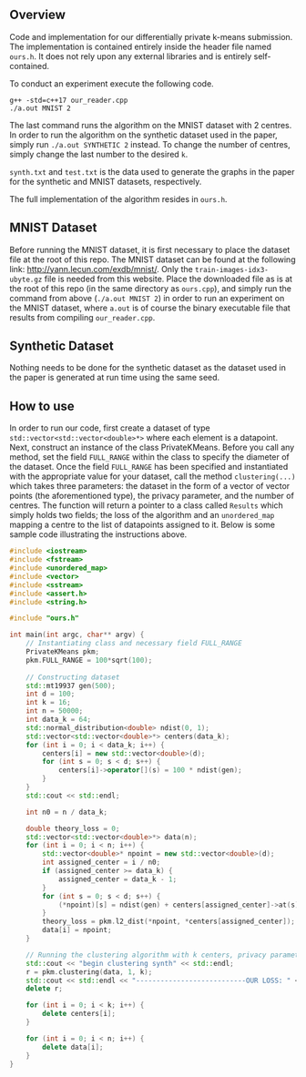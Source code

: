 ## Overview

Code and implementation for our differentially private k-means submission. The implementation is contained entirely inside the header file named `ours.h`. It does not rely upon any external libraries and is entirely self-contained.

To conduct an experiment execute the following code.
```
g++ -std=c++17 our_reader.cpp
./a.out MNIST 2
```

The last command runs the algorithm on the MNIST dataset with 2 centres. In order to run the algorithm on the synthetic dataset used in the paper, simply run `./a.out SYNTHETIC 2` instead. To change the number of centres, simply change the last number to the desired `k`. 

`synth.txt` and `test.txt` is the data used to generate the graphs in the paper for the synthetic and MNIST datasets, respectively.

The full implementation of the algorithm resides in `ours.h`.

## MNIST Dataset

Before running the MNIST dataset, it is first necessary to place the dataset file at the root of this repo. The MNIST dataset can be found at the following link: http://yann.lecun.com/exdb/mnist/. Only the `train-images-idx3-ubyte.gz` file is needed from this website. Place the downloaded file as is at the root of this repo (in the same directory as `ours.cpp`), and simply run the command from above (`./a.out MNIST 2`) in order to run an experiment on the MNIST dataset, where `a.out` is of course the binary executable file that results from compiling `our_reader.cpp`.

## Synthetic Dataset

Nothing needs to be done for the synthetic dataset as the dataset used in the paper is generated at run time using the same seed.

## How to use
In order to run our code, first create a dataset of type `std::vector<std::vector<double>*>` where each element is a datapoint. Next, construct an instance of the class PrivateKMeans. Before you call any method, set the field `FULL_RANGE` within the class to specify the diameter of the dataset. Once the field `FULL_RANGE` has been specified and instantiated with the appropriate value for your dataset, call the method `clustering(...)` which takes three parameters: the dataset in the form of a vector of vector points (the aforementioned type), the privacy parameter, and the number of centres. The function will return a pointer to a class called `Results` which simply holds two fields; the loss of the algorithm and an `unordered_map` mapping a centre to the list of datapoints assigned to it. Below is some sample code illustrating the instructions above.

```C++
#include <iostream>
#include <fstream>
#include <unordered_map>
#include <vector>
#include <sstream>
#include <assert.h>
#include <string.h>

#include "ours.h"

int main(int argc, char** argv) {
    // Instantiating class and necessary field FULL_RANGE
    PrivateKMeans pkm;
    pkm.FULL_RANGE = 100*sqrt(100);
    
    // Constructing dataset
    std::mt19937 gen(500);
    int d = 100;
    int k = 16;
    int n = 50000;
    int data_k = 64;
    std::normal_distribution<double> ndist(0, 1);
    std::vector<std::vector<double>*> centers(data_k);
    for (int i = 0; i < data_k; i++) {
        centers[i] = new std::vector<double>(d);
        for (int s = 0; s < d; s++) {
            centers[i]->operator[](s) = 100 * ndist(gen);
        }
    }
    std::cout << std::endl;

    int n0 = n / data_k;

    double theory_loss = 0;
    std::vector<std::vector<double>*> data(n);
    for (int i = 0; i < n; i++) {
        std::vector<double>* npoint = new std::vector<double>(d);
        int assigned_center = i / n0;
        if (assigned_center >= data_k) {
            assigned_center = data_k - 1;
        }
        for (int s = 0; s < d; s++) {
            (*npoint)[s] = ndist(gen) + centers[assigned_center]->at(s);
        }
        theory_loss = pkm.l2_dist(*npoint, *centers[assigned_center]);
        data[i] = npoint;
    }

    // Running the clustering algorithm with k centers, privacy parameter 1, and on the dataset data.
    std::cout << "begin clustering synth" << std::endl;
    r = pkm.clustering(data, 1, k);
    std::cout << std::endl << "---------------------------OUR LOSS: " << r->loss << std::endl;
    delete r;

    for (int i = 0; i < k; i++) {
        delete centers[i];
    }

    for (int i = 0; i < n; i++) {
        delete data[i];
    }
}
```
